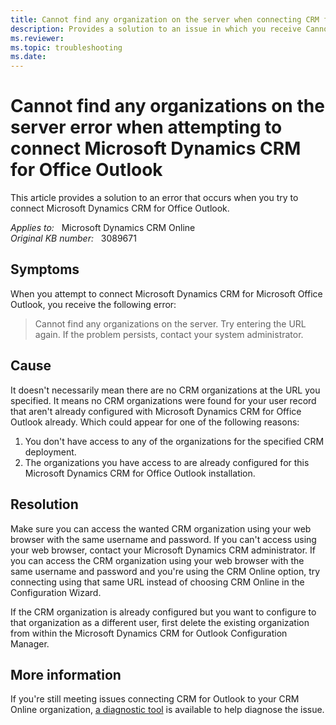 ```yaml
---
title: Cannot find any organization on the server when connecting CRM for Outlook
description: Provides a solution to an issue in which you receive Cannot find any organizations on the server when you try to connect Microsoft Dynamics CRM for Office Outlook.
ms.reviewer: 
ms.topic: troubleshooting
ms.date: 
---
```

# Cannot find any organizations on the server error when attempting to connect Microsoft Dynamics CRM for Office Outlook

This article provides a solution to an error that occurs when you try to connect Microsoft Dynamics CRM for Office Outlook.

_Applies to:_ &nbsp; Microsoft Dynamics CRM Online  
_Original KB number:_ &nbsp; 3089671

## Symptoms

When you attempt to connect Microsoft Dynamics CRM for Microsoft Office Outlook, you receive the following error:

> Cannot find any organizations on the server. Try entering the URL again. If the problem persists, contact your system administrator.

## Cause

It doesn't necessarily mean there are no CRM organizations at the URL you specified. It means no CRM organizations were found for your user record that aren't already configured with Microsoft Dynamics CRM for Office Outlook already. Which could appear for one of the following reasons:

1. You don't have access to any of the organizations for the specified CRM deployment.
2. The organizations you have access to are already configured for this Microsoft Dynamics CRM for Office Outlook installation.

## Resolution

Make sure you can access the wanted CRM organization using your web browser with the same username and password. If you can't access using your web browser, contact your Microsoft Dynamics CRM administrator. If you can access the CRM organization using your web browser with the same username and password and you're using the CRM Online option, try connecting using that same URL instead of choosing CRM Online in the Configuration Wizard.

If the CRM organization is already configured but you want to configure to that organization as a different user, first delete the existing organization from within the Microsoft Dynamics CRM for Outlook Configuration Manager.

## More information

If you're still meeting issues connecting CRM for Outlook to your CRM Online organization, [a diagnostic tool](/outlook/troubleshoot/performance/how-to-scan-outlook-by-using-microsoft-support-and-recovery-assistant) is available to help diagnose the issue.
